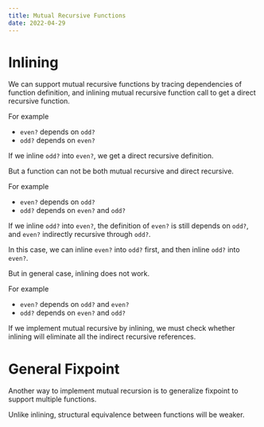 ```yaml
---
title: Mutual Recursive Functions
date: 2022-04-29
---
```


# Inlining

We can support mutual recursive functions by
tracing dependencies of function definition,
and inlining mutual recursive function call
to get a direct recursive function.

For example

- `even?` depends on `odd?`
- `odd?` depends on `even?`

If we inline `odd?` into `even?`, we get a direct recursive definition.

But a function can not be both mutual recursive and direct recursive.

For example

- `even?` depends on `odd?`
- `odd?` depends on `even?` and `odd?`

If we inline `odd?` into `even?`,
the definition of `even?` is still depends on `odd?`,
and `even?` indirectly recursive through `odd?`.

In this case, we can inline `even?` into `odd?` first,
and then inline `odd?` into `even?`.

But in general case, inlining does not work.

For example

- `even?` depends on `odd?` and `even?`
- `odd?` depends on `even?` and `odd?`

If we implement mutual recursive by inlining,
we must check whether inlining will eliminate
all the indirect recursive references.

# General Fixpoint

Another way to implement mutual recursion is to
generalize fixpoint to support multiple functions.

Unlike inlining, structural equivalence between functions will be weaker.
